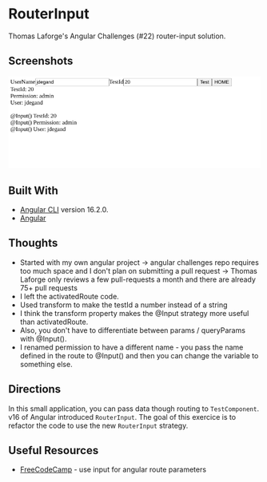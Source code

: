 # RouterInput

Thomas Laforge's Angular Challenges (#22) router-input solution.    

## Screenshots

![](screenshots/RouterInput.png)

## Built With

- [Angular CLI](https://github.com/angular/angular-cli) version 16.2.0.
- [Angular](https://angular.io)

## Thoughts

- Started with my own angular project -> angular challenges repo requires too much space and I don't plan on submitting a pull request -> Thomas Laforge only reviews a few pull-requests a month and there are already 75+ pull requests
- I left the activatedRoute code.
- Used transform to make the testId a number instead of a string
- I think the transform property makes the @Input strategy more useful than activatedRoute.
- Also, you don't have to differentiate between params / queryParams with @Input().  
- I renamed permission to have a different name - you pass the name defined in the route to @Input() and then you can change the variable to something else.   

## Directions

In this small application, you can pass data though routing to `TestComponent`. v16 of Angular introduced `RouterInput`. The goal of this exercice is to refactor the code to use the new `RouterInput` strategy.

## Useful Resources

- [FreeCodeCamp](https://www.freecodecamp.org/news/use-input-for-angular-route-parameters/) - use input for angular route parameters